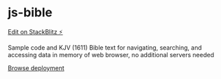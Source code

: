 # js-bible

[Edit on StackBlitz ⚡️](https://stackblitz.com/edit/js-bible)

Sample code and KJV (1611) Bible text for navigating, searching, and accessing data in memory of web browser, no additional servers needed

[Browse deployment](https://davervw.github.io/js-bible/)